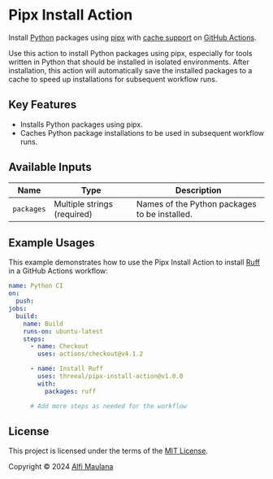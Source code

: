 # Pipx Install Action

Install [Python](https://www.python.org/) packages using [pipx](https://pipx.pypa.io/stable/) with [cache support](https://docs.github.com/en/actions/using-workflows/caching-dependencies-to-speed-up-workflows) on [GitHub Actions](https://github.com/features/actions).

Use this action to install Python packages using pipx, especially for tools written in Python that should be installed in isolated environments.
After installation, this action will automatically save the installed packages to a cache to speed up installations for subsequent workflow runs.

## Key Features

- Installs Python packages using pipx.
- Caches Python package installations to be used in subsequent workflow runs.

## Available Inputs

| Name       | Type                        | Description                                   |
| ---------- | --------------------------- | --------------------------------------------- |
| `packages` | Multiple strings (required) | Names of the Python packages to be installed. |

## Example Usages

This example demonstrates how to use the Pipx Install Action to install [Ruff](https://pypi.org/project/ruff/) in a GitHub Actions workflow:

```yaml
name: Python CI
on:
  push:
jobs:
  build:
    name: Build
    runs-on: ubuntu-latest
    steps:
      - name: Checkout
        uses: actions/checkout@v4.1.2

      - name: Install Ruff
        uses: threeal/pipx-install-action@v1.0.0
        with:
          packages: ruff

      # Add more steps as needed for the workflow
```

## License

This project is licensed under the terms of the [MIT License](./LICENSE).

Copyright © 2024 [Alfi Maulana](https://github.com/threeal/)
